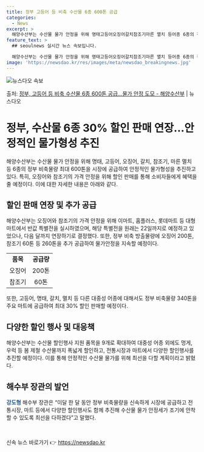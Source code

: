 ```yaml
---
title: 정부 고등어 등 비축 수산물 6종 600톤 공급
categories:
  - News
excerpt: >
  해양수산부는 수산물 물가 안정을 위해 명태고등어오징어갈치참조기마른 멸치 등어종 6종의 정부 비축물량 최대 6…
feature_text: >
  ## seoulnews 실시간 뉴스 속보입니다.

  해양수산부는 수산물 물가 안정을 위해 명태고등어오징어갈치참조기마른 멸치 등어종 6종의 정부 비축물량 최대 6…
image: 'https://newsdao.kr/res/images/meta/newsdao_breakingnews.jpg'
---
```


![뉴스다오 속보](https://newsdao.kr/res/images/meta/newsdao_breakingnews.jpg)

<p>출처: <a href="https://newsdao.kr/3338" rel="dofollow">정부, 고등어 등 비축 수산물 6종 600톤 공급…물가 안정 도모 - 해양수산부</a> | 뉴스다오</p>

<h1 data-ke-size="size26"><b>정부, 수산물 6종 30% 할인 판매 연장…안정적인 물가형성 추진</b></h1>
<p data-ke-size="size16">해양수산부는 수산물 물가 안정을 위해 명태, 고등어, 오징어, 갈치, 참조기, 마른 멸치 등 6종의 정부 비축물량 최대 600톤을 시장에 공급하여 안정적인 물가형성을 추진하고 있다. 특히, 오징어와 참조기의 가격 안정을 위해 할인 판매를 통해 소비자들에게 혜택을 줄 예정이다. 이에 대한 자세한 내용은 아래와 같다.</p>

<h2 data-ke-size="size24"><b>할인 판매 연장 및 추가 공급</b></h2>
<p data-ke-size="size16">해양수산부는 오징어와 참조기의 가격 안정을 위해 이마트, 홈플러스, 롯데마트 등 대형마트에서 반값 특별전을 실시하였으며, 해당 특별전을 원래는 22일까지로 예정하고 있었으나, 다음 달까지 연장하기로 결정했다. 또한, 정부 비축 방출물량에 오징어 200톤, 참조기 60톤 등 260톤을 추가 공급하여 물가안정을 지속할 예정이다.</p>

<table>
	<tr>
		<td style="text-align: center; height: 17px;"><b>품목</b></td>
		<td style="text-align: center; height: 17px;"><b>공급량</b></td>
	</tr>
	<tr>
		<td style="text-align: center; height: 17px;">오징어</td>
		<td style="text-align: center; height: 17px;">200톤</td>
	</tr>
	<tr>
		<td style="text-align: center; height: 17px;">참조기</td>
		<td style="text-align: center; height: 17px;">60톤</td>
	</tr>
</table>

<p data-ke-size="size16">또한, 고등어, 명태, 갈치, 멸치 등 다른 대중성 어종에 대해서도 정부 비축물량 340톤을 주요 마트에 공급하여 최대 30% 할인 판매할 예정이다.</p>

<h2 data-ke-size="size24">다양한 할인 행사 및 대응책</h2>
<p data-ke-size="size16">해양수산부는 수산물 할인행사 지원 품목을 9개로 확대하여 대중성 어종 외에도 멍게, 우럭 등 봄 제철 수산물까지 폭넓게 할인하고, 전통시장과 마트에서 다양한 할인행사를 추진할 예정이다. 이를 통해 안정적인 수산물 물가를 위해 최선을 다할 계획이라고 밝혔다.</p>

<h2 data-ke-size="size24">해수부 장관의 발언</h2>
<p data-ke-size="size16"><b><span style="color: #1a5490;">강도형</span></b> 해수부 장관은 “이달 한 달 동안 정부 비축물량을 신속하게 시장에 공급하고 전통시장, 마트 등에서 다양한 할인행사도 함께 추진해 수산물 물가 안정세가 조기에 안착할 수 있도록 최선을 다하겠다”고 말했다.</p>

<p data-ke-size="size16">&nbsp;</p>
 

신속 뉴스 바로가기 👉 <a href="https://newsdao.kr" rel="dofollow">https://newsdao.kr</a>


